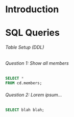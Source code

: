 # Introduction

# SQL Queries

###### Table Setup (DDL)

###### Question 1: Show all members

```sql
SELECT *
FROM cd.members;
```

###### Question 2: Lorem ipsum...

```sql
SELECT blah blah;
```
